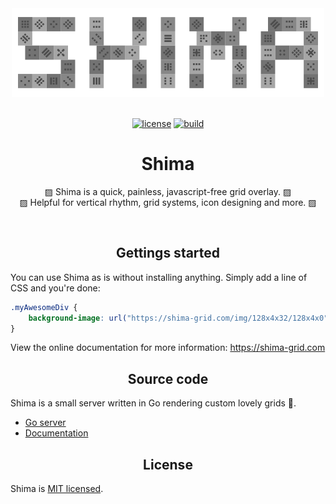 <div align="center">
	<a href="https://shima-grid.com">
		<img width="500" src="docs/config/static/logo-readme.png?raw=true" />
	</a>
	<br /><br />

[![license][license]][license-url]
[![build][build]][build-url]
</div>

<div align="center">
	<h1>Shima</h1>
	<p>▨ Shima is a quick, painless, javascript-free grid overlay. ▨<br />▨ Helpful for vertical rhythm, grid systems, icon designing and more. ▨</p>
	<br />
</div>

<h2 align="center">Gettings started</h2>

You can use Shima as is without installing anything.
Simply add a line of CSS and you're done:

```css
.myAwesomeDiv {
	background-image: url("https://shima-grid.com/img/128x4x32/128x4x0");
}
```

View the online documentation for more information: https://shima-grid.com</p>


<h2 align="center">Source code</h2>

Shima is a small server written in Go rendering custom lovely grids 💖.

* [Go server](go/)
* [Documentation](docs/)


<h2 align="center">License</h2>

Shima is [MIT licensed](./LICENSE).


[//]: # (---------------------------------------------------------------------)

[//]: # (Badges)
[build]:       https://travis-ci.org/s4tori/shima.svg?branch=master
[build-url]:   https://travis-ci.org/s4tori/shima
[license]:     https://img.shields.io/badge/license-MIT-blue.svg
[license-url]: ./LICENSE
